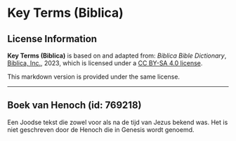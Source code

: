 # Key Terms (Biblica)

## License Information

**Key Terms (Biblica)** is based on and adapted from: _Biblica Bible Dictionary_, [Biblica, Inc.](https://www.biblica.com/), 2023, which is licensed under a [CC BY-SA 4.0 license](https://creativecommons.org/licenses/by-sa/4.0/legalcode.en).

This markdown version is provided under the same license.



--------------------------------

## Boek van Henoch (id: 769218)

Een Joodse tekst die zowel voor als na de tijd van Jezus bekend was. Het is niet geschreven door de Henoch die in Genesis wordt genoemd.


